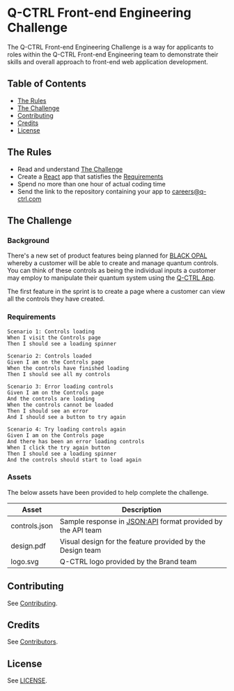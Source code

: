 # Q-CTRL Front-end Engineering Challenge

The Q-CTRL Front-end Engineering Challenge is a way for applicants to roles within the Q-CTRL Front-end Engineering team to demonstrate their skills and overall approach to front-end web application development.

## Table of Contents

- [The Rules](#the-rules)
- [The Challenge](#the-challenge)
- [Contributing](#contributing)
- [Credits](#credits)
- [License](#license)

## The Rules

- Read and understand [The Challenge](#the-challenge)
- Create a [React](https://reactjs.org/) app that satisfies the [Requirements](#requirements)
- Spend no more than one hour of actual coding time
- Send the link to the repository containing your app to careers@q-ctrl.com

## The Challenge

### Background

There's a new set of product features being planned for [BLACK OPAL](https://q-ctrl.com/products/black-opal/) whereby a customer will be able to create and manage quantum controls. You can think of these controls as being the individual inputs a customer may employ to manipulate their quantum system using the [Q-CTRL App](https://app.q-ctrl.com/).

The first feature in the sprint is to create a page where a customer can view all the controls they have created.

### Requirements

```
Scenario 1: Controls loading
When I visit the Controls page
Then I should see a loading spinner

Scenario 2: Controls loaded
Given I am on the Controls page
When the controls have finished loading
Then I should see all my controls

Scenario 3: Error loading controls
Given I am on the Controls page
And the controls are loading
When the controls cannot be loaded
Then I should see an error
And I should see a button to try again

Scenario 4: Try loading controls again
Given I am on the Controls page
And there has been an error loading controls
When I click the try again button
Then I should see a loading spinner
And the controls should start to load again
```

### Assets

The below assets have been provided to help complete the challenge.

| Asset         | Description                                                                         |
|---------------|-------------------------------------------------------------------------------------|
| controls.json | Sample response in [JSON:API](https://jsonapi.org/) format provided by the API team |
| design.pdf    | Visual design for the feature provided by the Design team                           |
| logo.svg      | Q-CTRL logo provided by the Brand team                                              |

## Contributing

See [Contributing](https://github.com/qctrl/.github/blob/master/CONTRIBUTING.md).

## Credits

See [Contributors](https://github.com/qctrl/front-end-challenge/graphs/contributors).

## License

See [LICENSE](LICENSE).
